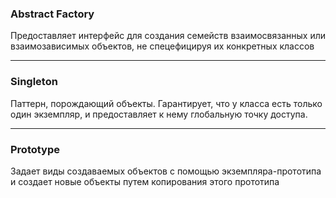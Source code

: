 ### Abstract Factory

Предоставляет интерфейс для создания семейств взаимосвязанных
или взаимозависимых  объектов, не спецефицируя их конкретных классов

---
### Singleton
Паттерн, порождающий объекты. Гарантирует,
что у класса есть только один экземпляр,
и предоставляет к нему глобальную точку доступа.

---
### Prototype
Задает виды создаваемых объектов с помощью экземпляра-прототипа
и создает новые объекты путем копирования этого прототипа
